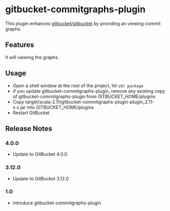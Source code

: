 # gitbucket-commitgraphs-plugin

This plugin enhances [gitbucket/gitbucket](https://github.com/gitbucket/gitbucket) by providing an viewing commit graphs.

## Features

It will viewing the graphs.

## Usage

- Open a shell window at the root of the project, hit `sbt package`
- if you update gitbucket-commitgraphs-plugin, remove any existing copy of gitbucket-commitgraphs-plugin from GITBUCKET_HOME/plugins
- Copy target/scala-2.11/gitbucket-commitgraphs-plugin-plugin_2.11-x.x.jar into GITBUCKET_HOME/plugins
- Restart GitBucket

## Release Notes

### 4.0.0

- Update to GitBucket 4.0.0

### 3.12.0

- Update to GitBucket 3.12.0

### 1.0

- introduce gitbucket-commitgraphs-plugin

